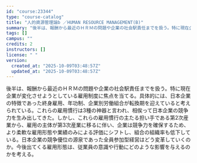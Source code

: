 ```yaml
---
id: "course:23344"
type: "course-catalog"
title: "人的資源管理論b ／HUMAN RESOURCE MANAGEMENT(B)"
summary: "後半は、報酬から最近のＨＲＭの問題や企業の社会駅責任までを扱う。特に現在企業が変化させようとしている雇用制度に焦点を当てる。具体的には、日本企業の特徴であった終身雇用、年功制、企業別労働組合が転換期を迎えていると考えられている。これらの雇用…"
tags: []
campus: ""
credits: 2
instructors: []
license: " "
version:
  created_at: "2025-10-09T03:48:57Z"
  updated_at: "2025-10-09T03:48:57Z"
---
```


後半は、報酬から最近のＨＲＭの問題や企業の社会駅責任までを扱う。特に現在企業が変化させようとしている雇用制度に焦点を当てる。具体的には、日本企業の特徴であった終身雇用、年功制、企業別労働組合が転換期を迎えていると考えられている。これらの雇用慣行は3種の神器と言われ、相俟って日本企業の競争力を生み出してきた。しかし、これらの雇用慣行の主たる担い手である第2次産業から、雇用の主体が第3次産業に移るに伴い、企業は競争力を確保するため、より柔軟な雇用形態や業績のみによる評価にシフトし、組合の組織率も低下している。日本企業の競争優位の源泉であった全員参加型経営はどう変革していくのか。今後出てくる雇用形態は、従業員の意識や行動にどのような影響を与えるのかを考える。
